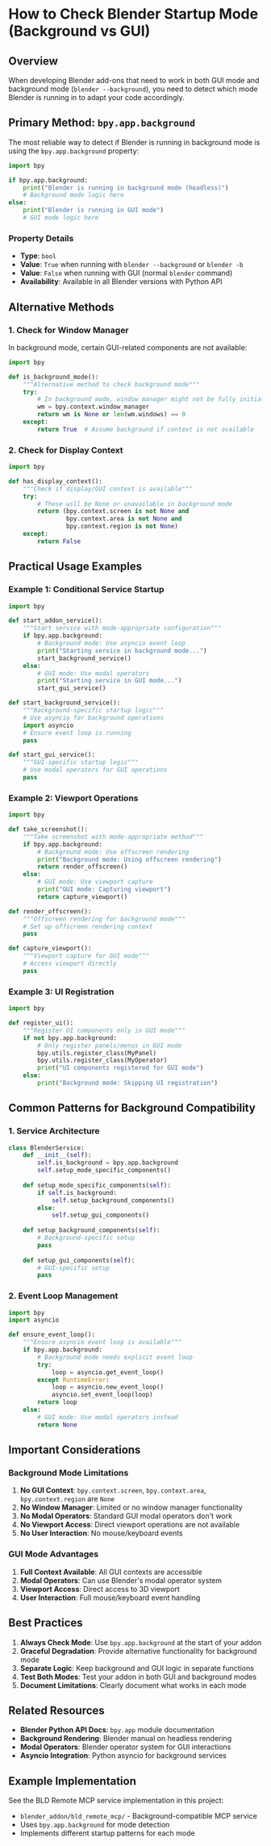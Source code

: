 # How to Check Blender Startup Mode (Background vs GUI)

## Overview

When developing Blender add-ons that need to work in both GUI mode and background mode (`blender --background`), you need to detect which mode Blender is running in to adapt your code accordingly.

## Primary Method: `bpy.app.background`

The most reliable way to detect if Blender is running in background mode is using the `bpy.app.background` property:

```python
import bpy

if bpy.app.background:
    print("Blender is running in background mode (headless)")
    # Background mode logic here
else:
    print("Blender is running in GUI mode")
    # GUI mode logic here
```

### Property Details

- **Type**: `bool`
- **Value**: `True` when running with `blender --background` or `blender -b`
- **Value**: `False` when running with GUI (normal `blender` command)
- **Availability**: Available in all Blender versions with Python API

## Alternative Methods

### 1. Check for Window Manager

In background mode, certain GUI-related components are not available:

```python
import bpy

def is_background_mode():
    """Alternative method to check background mode"""
    try:
        # In background mode, window manager might not be fully initialized
        wm = bpy.context.window_manager
        return wm is None or len(wm.windows) == 0
    except:
        return True  # Assume background if context is not available
```

### 2. Check for Display Context

```python
import bpy

def has_display_context():
    """Check if display/GUI context is available"""
    try:
        # These will be None or unavailable in background mode
        return (bpy.context.screen is not None and 
                bpy.context.area is not None and 
                bpy.context.region is not None)
    except:
        return False
```

## Practical Usage Examples

### Example 1: Conditional Service Startup

```python
import bpy

def start_addon_service():
    """Start service with mode-appropriate configuration"""
    if bpy.app.background:
        # Background mode: Use asyncio event loop
        print("Starting service in background mode...")
        start_background_service()
    else:
        # GUI mode: Use modal operators
        print("Starting service in GUI mode...")
        start_gui_service()

def start_background_service():
    """Background-specific startup logic"""
    # Use asyncio for background operations
    import asyncio
    # Ensure event loop is running
    pass

def start_gui_service():
    """GUI-specific startup logic"""
    # Use modal operators for GUI operations
    pass
```

### Example 2: Viewport Operations

```python
import bpy

def take_screenshot():
    """Take screenshot with mode-appropriate method"""
    if bpy.app.background:
        # Background mode: Use offscreen rendering
        print("Background mode: Using offscreen rendering")
        return render_offscreen()
    else:
        # GUI mode: Use viewport capture
        print("GUI mode: Capturing viewport")
        return capture_viewport()

def render_offscreen():
    """Offscreen rendering for background mode"""
    # Set up offscreen rendering context
    pass

def capture_viewport():
    """Viewport capture for GUI mode"""
    # Access viewport directly
    pass
```

### Example 3: UI Registration

```python
import bpy

def register_ui():
    """Register UI components only in GUI mode"""
    if not bpy.app.background:
        # Only register panels/menus in GUI mode
        bpy.utils.register_class(MyPanel)
        bpy.utils.register_class(MyOperator)
        print("UI components registered for GUI mode")
    else:
        print("Background mode: Skipping UI registration")
```

## Common Patterns for Background Compatibility

### 1. Service Architecture

```python
class BlenderService:
    def __init__(self):
        self.is_background = bpy.app.background
        self.setup_mode_specific_components()
    
    def setup_mode_specific_components(self):
        if self.is_background:
            self.setup_background_components()
        else:
            self.setup_gui_components()
    
    def setup_background_components(self):
        # Background-specific setup
        pass
    
    def setup_gui_components(self):
        # GUI-specific setup
        pass
```

### 2. Event Loop Management

```python
import bpy
import asyncio

def ensure_event_loop():
    """Ensure asyncio event loop is available"""
    if bpy.app.background:
        # Background mode needs explicit event loop
        try:
            loop = asyncio.get_event_loop()
        except RuntimeError:
            loop = asyncio.new_event_loop()
            asyncio.set_event_loop(loop)
        return loop
    else:
        # GUI mode: Use modal operators instead
        return None
```

## Important Considerations

### Background Mode Limitations

1. **No GUI Context**: `bpy.context.screen`, `bpy.context.area`, `bpy.context.region` are `None`
2. **No Window Manager**: Limited or no window manager functionality
3. **No Modal Operators**: Standard GUI modal operators don't work
4. **No Viewport Access**: Direct viewport operations are not available
5. **No User Interaction**: No mouse/keyboard events

### GUI Mode Advantages

1. **Full Context Available**: All GUI contexts are accessible
2. **Modal Operators**: Can use Blender's modal operator system
3. **Viewport Access**: Direct access to 3D viewport
4. **User Interaction**: Full mouse/keyboard event handling

## Best Practices

1. **Always Check Mode**: Use `bpy.app.background` at the start of your addon
2. **Graceful Degradation**: Provide alternative functionality for background mode
3. **Separate Logic**: Keep background and GUI logic in separate functions
4. **Test Both Modes**: Test your addon in both GUI and background modes
5. **Document Limitations**: Clearly document what works in each mode

## Related Resources

- **Blender Python API Docs**: `bpy.app` module documentation
- **Background Rendering**: Blender manual on headless rendering
- **Modal Operators**: Blender operator system for GUI interactions
- **Asyncio Integration**: Python asyncio for background services

## Example Implementation

See the BLD Remote MCP service implementation in this project:
- `blender_addon/bld_remote_mcp/` - Background-compatible MCP service
- Uses `bpy.app.background` for mode detection
- Implements different startup patterns for each mode
